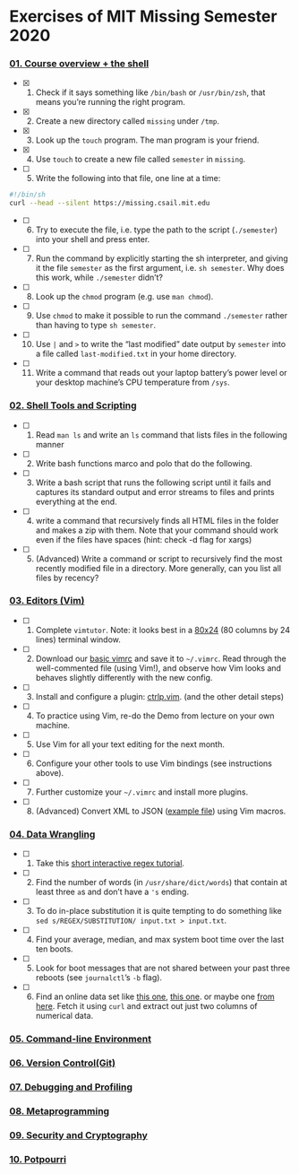 # Exercises of MIT Missing Semester 2020

### [01. Course overview + the shell](https://github.com/laiyenju/MIT-Missing-Semester-exercises/blob/master/01-course-overview-shell.md)

- [x] 1. Check if it says something like `/bin/bash` or `/usr/bin/zsh`, that means you’re running the right program.
- [x] 2. Create a new directory called `missing` under `/tmp`.
- [x] 3. Look up the `touch` program. The man program is your friend.
- [x] 4. Use `touch` to create a new file called `semester` in `missing`.
- [ ] 5. Write the following into that file, one line at a time:

```bash
#!/bin/sh
curl --head --silent https://missing.csail.mit.edu
```

- [ ] 6. Try to execute the file, i.e. type the path to the script (`./semester`) into your shell and press enter.
- [ ] 7. Run the command by explicitly starting the sh interpreter, and giving it the file `semester` as the first argument, i.e. `sh semester`. Why does this work, while `./semester` didn’t?
- [ ] 8. Look up the `chmod` program (e.g. use `man chmod`).
- [ ] 9. Use `chmod` to make it possible to run the command `./semester` rather than having to type `sh semester`.
- [ ] 10. Use `|` and `>` to write the “last modified” date output by `semester` into a file called `last-modified.txt` in your home directory.
- [ ] 11. Write a command that reads out your laptop battery’s power level or your desktop machine’s CPU temperature from `/sys`. 

### [02. Shell Tools and Scripting](https://missing.csail.mit.edu/2020/course-shell/)

- [ ] 1. Read `man ls` and write an `ls` command that lists files in the following manner
- [ ] 2. Write bash functions marco and polo that do the following.
- [ ] 3. Write a bash script that runs the following script until it fails and captures its standard output and error streams to files and prints everything at the end. 
- [ ] 4. write a command that recursively finds all HTML files in the folder and makes a zip with them. Note that your command should work even if the files have spaces (hint: check -d flag for xargs)
- [ ] 5. (Advanced) Write a command or script to recursively find the most recently modified file in a directory. More generally, can you list all files by recency?

### [03. Editors (Vim)](https://github.com/laiyenju/MIT-Missing-Semester-exercises/blob/master/03-editor-vim-note.md)

- [ ] 1. Complete `vimtutor`. Note: it looks best in a [80x24](https://en.wikipedia.org/wiki/VT100) (80 columns by 24 lines) terminal window.
- [ ] 2. Download our [basic vimrc](https://missing.csail.mit.edu/2020/files/vimrc) and save it to `~/.vimrc`. Read through the well-commented file (using Vim!), and observe how Vim looks and behaves slightly differently with the new config.
- [ ] 3. Install and configure a plugin: [ctrlp.vim](https://github.com/ctrlpvim/ctrlp.vim). (and the other detail steps)
- [ ] 4. To practice using Vim, re-do the Demo from lecture on your own machine.
- [ ] 5. Use Vim for all your text editing for the next month.
- [ ] 6. Configure your other tools to use Vim bindings (see instructions above).
- [ ] 7. Further customize your `~/.vimrc` and install more plugins.
- [ ] 8. (Advanced) Convert XML to JSON ([example file](https://missing.csail.mit.edu/2020/files/example-data.xml)) using Vim macros. 

### [04. Data Wrangling]()

- [ ] 1. Take this [short interactive regex tutorial](https://regexone.com/).
- [ ] 2. Find the number of words (in `/usr/share/dict/words`) that contain at least three `a`s and don’t have a `'s` ending. 
- [ ] 3. To do in-place substitution it is quite tempting to do something like `sed s/REGEX/SUBSTITUTION/ input.txt > input.txt`.
- [ ] 4. Find your average, median, and max system boot time over the last ten boots.
- [ ] 5. Look for boot messages that are not shared between your past three reboots (see `journalctl`’s `-b` flag). 
- [ ] 6. Find an online data set like [this one](https://stats.wikimedia.org/EN/TablesWikipediaZZ.htm), [this one](https://ucr.fbi.gov/crime-in-the-u.s/2016/crime-in-the-u.s.-2016/topic-pages/tables/table-1). or maybe one [from here](https://www.springboard.com/blog/free-public-data-sets-data-science-project/). Fetch it using `curl` and extract out just two columns of numerical data.

### [05. Command-line Environment](https://missing.csail.mit.edu/2020/command-line/)

### [06. Version Control(Git)](https://missing.csail.mit.edu/2020/version-control/)

### [07. Debugging and Profiling]()

### [08. Metaprogramming]()

### [09. Security and Cryptography]()

### [10. Potpourri]()
